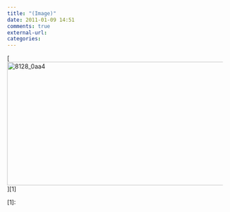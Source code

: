 ```yaml
---
title: "(Image)"
date: 2011-01-09 14:51
comments: true
external-url:
categories:
---
```

[<img src="http://0.asset.soup.io/asset/1431/8128_0aa4.jpeg" width="700" height="289" alt="8128_0aa4" />][1]

  [1]:
